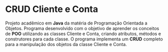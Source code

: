 # CRUD Cliente e Conta

Projeto acadêmico em **Java** da matéria de Programação Orientada a Objetos. Programa desenvolvido com o objetivo de aprender os conceitos de **POO** utilizando as classes Cliente e Conta, criando atributos, métodos e construtores para cada classe. O programa implementa um **CRUD** completo para a manipulação dos objetos da classe Cliente e Conta.
